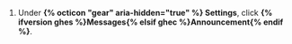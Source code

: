 1. Under **{% octicon "gear" aria-hidden="true" %} Settings**, click **{% ifversion ghes %}Messages{% elsif ghec %}Announcement{% endif %}**.
